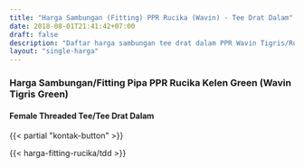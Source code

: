 ```yaml
---
title: "Harga Sambungan (Fitting) PPR Rucika (Wavin) - Tee Drat Dalam"
date: 2018-08-01T21:41:42+07:00
draft: false
description: "Daftar harga sambungan tee drat dalam PPR Wavin Tigris/Rucika Kelen paling update. Siap kirim ke seluruh daerah di Indonesia."
layout: "single-harga"
---
```


### Harga Sambungan/Fitting Pipa PPR Rucika Kelen Green (Wavin Tigris Green)

#### Female Threaded Tee/Tee Drat Dalam

{{< partial "kontak-button" >}}

{{< harga-fitting-rucika/tdd >}}